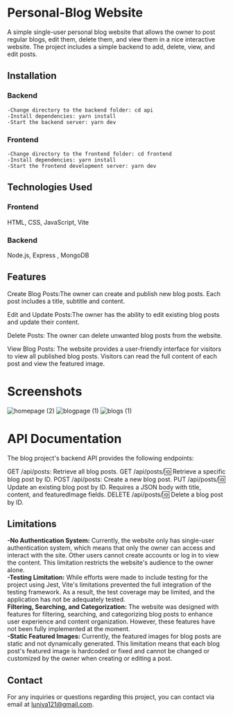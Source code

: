 # Personal-Blog Website

A simple single-user personal blog website that allows the owner to post regular blogs, edit them, delete them, and view them in a nice interactive website. The project includes a simple backend to add, delete, view, and edit posts.

## Installation
  ### Backend
    -Change directory to the backend folder: cd api
    -Install dependencies: yarn install
    -Start the backend server: yarn dev
  ### Frontend
    -Change directory to the frontend folder: cd frontend
    -Install dependencies: yarn install
    -Start the frontend development server: yarn dev

## Technologies Used
 ### Frontend
  HTML, CSS, JavaScript, Vite 
  ### Backend
  Node.js, Express , MongoDB 
    
## Features
Create Blog Posts:The owner can create and publish new blog posts. Each post includes a title, subtitle and content.

Edit and Update Posts:The owner has the ability to edit existing blog posts and update their content.

Delete Posts: The owner can delete unwanted blog posts from the website.

View Blog Posts: The website provides a user-friendly interface for visitors to view all published blog posts. Visitors can read the full content of each post and view the featured image.

# Screenshots<br/>


![homepage (2)](https://github.com/zeph11/Personal-Blog/assets/67690169/9a58c0ed-ad81-4ecb-994f-6cd134f719ff)
![blogpage (1)](https://github.com/zeph11/Personal-Blog/assets/67690169/56655a96-4be3-47c2-ab37-0cf3f7d24b1b)
![blogs (1)](https://github.com/zeph11/Personal-Blog/assets/67690169/1b6dff20-6635-4539-a643-85b7cef48d38)

# API Documentation
The blog project's backend API provides the following endpoints:

GET /api/posts: Retrieve all blog posts.
GET /api/posts/:id: Retrieve a specific blog post by ID.
POST /api/posts: Create a new blog post. 
PUT /api/posts/:id: Update an existing blog post by ID. Requires a JSON body with title, content, and featuredImage fields.
DELETE /api/posts/:id: Delete a blog post by ID.

## Limitations
  **-No Authentication System:**  Currently, the website only has single-user authentication system, which means that only the owner can access and interact with the site. Other users cannot create accounts or log in to        view the content. This limitation restricts the website's audience to the owner alone.<br/>
  **-Testing Limitation:**  While efforts were made to include testing for the project using Jest, Vite's limitations prevented the full integration of the testing framework. As a result, the test coverage may be limited, and  the application has not be adequately tested.<br/>
  **Filtering, Searching, and Categorization:** The website was designed with features for filtering, searching, and categorizing blog posts to enhance user experience and content organization. However, these features have not been fully implemented at the moment. <br/>
  **-Static Featured Images:** Currently, the featured images for blog posts are static and not dynamically generated. This limitation means that each blog post's featured image is hardcoded or fixed and cannot be changed or customized by the owner when creating or editing a post. <br/>



## Contact
For any inquiries or questions regarding this project, you can contact via email at luniva121@gmail.com.
